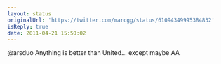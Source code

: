 ```yaml
---
layout: status
originalUrl: 'https://twitter.com/marcgg/status/61094349995384832'
isReply: true
date: 2011-04-21 15:50:02
---
```


@arsduo Anything is better than United... except maybe AA
